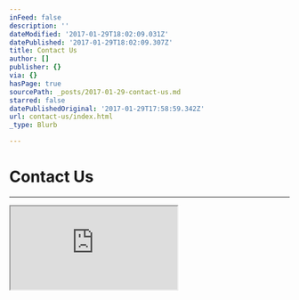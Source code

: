 ```yaml
---
inFeed: false
description: ''
dateModified: '2017-01-29T18:02:09.031Z'
datePublished: '2017-01-29T18:02:09.307Z'
title: Contact Us
author: []
publisher: {}
via: {}
hasPage: true
sourcePath: _posts/2017-01-29-contact-us.md
starred: false
datePublishedOriginal: '2017-01-29T17:58:59.342Z'
url: contact-us/index.html
_type: Blurb

---
```

# Contact Us

---

<iframe src="https://the-grid.github.io/ed-userhtml/?g=eJw9j8kKwjAYhF-l5G5SQStIo1SwLkihFhe81eRvEmuMJrF9fXeP3zAzzMSqsqWGwFlGkfT-6oaEcMMcFsaIM2BmNKmM1Y5wAqSbJotrvirYLevb6YD59uSieQaFXO97s_SQ7jf1ZlL1EueSbVPX-W5ZRKojSKOgfdWMQR-Bc-DU2zugoFXcS4oGUYgCCUpIT1E_fMJ71tFYDpaiJ-vSCnX5Wf7CNx-i0cqUXF0Exjgmn1OjB9vCSqo" height="NaN" style=""></iframe>